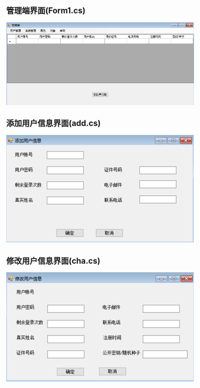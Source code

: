 ## 管理端界面(Form1.cs)
![运行前界面](https://github.com/Chonccay/Identity-Authentication-System-Based-on-OTP/blob/master/images/Adm.png)
## 添加用户信息界面(add.cs)
![添加用户信息](https://github.com/Chonccay/Identity-Authentication-System-Based-on-OTP/blob/master/images/add.png)
## 修改用户信息界面(cha.cs)
![修改用户信息](https://github.com/Chonccay/Identity-Authentication-System-Based-on-OTP/blob/master/images/change.png)



